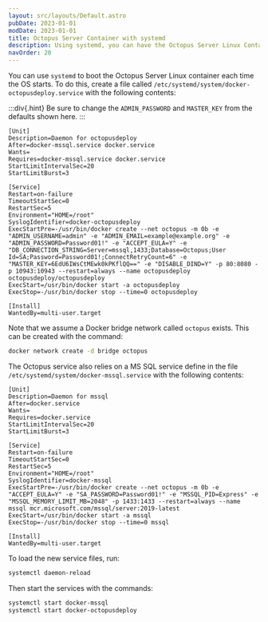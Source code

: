 ```yaml
---
layout: src/layouts/Default.astro
pubDate: 2023-01-01
modDate: 2023-01-01
title: Octopus Server Container with systemd
description: Using systemd, you can have the Octopus Server Linux Container running in Docker each time the OS starts on your host machine.
navOrder: 20
---
```


You can use `systemd` to boot the Octopus Server Linux container each time the OS starts. To do this, create a file called `/etc/systemd/system/docker-octopusdeploy.service` with the following contents:

:::div{.hint}
Be sure to change the `ADMIN_PASSWORD` and `MASTER_KEY` from the defaults shown here.
:::

```
[Unit]
Description=Daemon for octopusdeploy
After=docker-mssql.service docker.service
Wants=
Requires=docker-mssql.service docker.service
StartLimitIntervalSec=20
StartLimitBurst=3

[Service]
Restart=on-failure
TimeoutStartSec=0
RestartSec=5
Environment="HOME=/root"
SyslogIdentifier=docker-octopusdeploy
ExecStartPre=-/usr/bin/docker create --net octopus -m 0b -e "ADMIN_USERNAME=admin" -e "ADMIN_EMAIL=example@example.org" -e "ADMIN_PASSWORD=Password01!" -e "ACCEPT_EULA=Y" -e "DB_CONNECTION_STRING=Server=mssql,1433;Database=Octopus;User Id=SA;Password=Password01!;ConnectRetryCount=6" -e "MASTER_KEY=6EdU6IWsCtMEwk0kPKflQQ==" -e "DISABLE_DIND=Y" -p 80:8080 -p 10943:10943 --restart=always --name octopusdeploy octopusdeploy/octopusdeploy
ExecStart=/usr/bin/docker start -a octopusdeploy
ExecStop=-/usr/bin/docker stop --time=0 octopusdeploy

[Install]
WantedBy=multi-user.target
```

Note that we assume a Docker bridge network called `octopus` exists. This can be created with the command:

```bash
docker network create -d bridge octopus
```

The Octopus service also relies on a MS SQL service define in the file `/etc/systemd/system/docker-mssql.service` with the following contents:

```
[Unit]
Description=Daemon for mssql
After=docker.service
Wants=
Requires=docker.service
StartLimitIntervalSec=20
StartLimitBurst=3

[Service]
Restart=on-failure
TimeoutStartSec=0
RestartSec=5
Environment="HOME=/root"
SyslogIdentifier=docker-mssql
ExecStartPre=-/usr/bin/docker create --net octopus -m 0b -e "ACCEPT_EULA=Y" -e "SA_PASSWORD=Password01!" -e "MSSQL_PID=Express" -e "MSSQL_MEMORY_LIMIT_MB=2048" -p 1433:1433 --restart=always --name mssql mcr.microsoft.com/mssql/server:2019-latest
ExecStart=/usr/bin/docker start -a mssql
ExecStop=-/usr/bin/docker stop --time=0 mssql

[Install]
WantedBy=multi-user.target
```

To load the new service files, run:

```bash
systemctl daemon-reload
```

Then start the services with the commands:

```bash
systemctl start docker-mssql
systemctl start docker-octopusdeploy
```